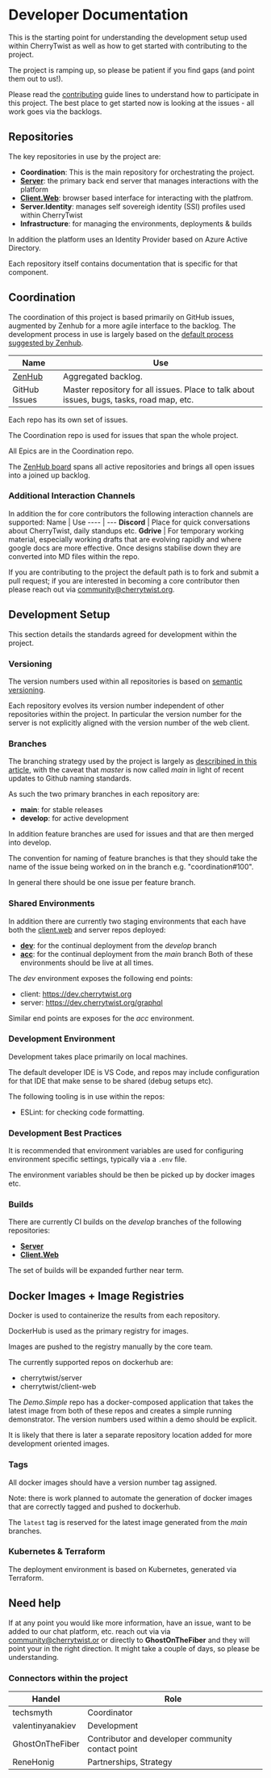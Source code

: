 # Developer Documentation
This is the starting point for understanding the development setup used within CherryTwist as well as how to get started with contributing to the project.

The project is ramping up, so please be patient if you find gaps (and point them out to us!).

Please read the [contributing](https://github.com/cherrytwist/.github/blob/master/CONTRIBUTING.md) guide lines to understand how to participate in this project. The best place to get started now is looking at the issues - all work goes via the backlogs. 

## Repositories
The key repositories in use by the project are:
- **Coordination**: This is the main repository for orchestrating the project.
- [**Server**](https://github.com/cherrytwist/Server): the primary back end server that manages interactions with the platform
- [**Client.Web**](https://github.com/cherrytwist/client.web): browser based interface for interacting with the platfrom.
- **Server.Identity**: manages self sovereigh identity (SSI) profiles used within CherryTwist
- **Infrastructure**: for managing the environments, deployments & builds

In addition the platform uses an Identity Provider based on Azure Active Directory.

Each repository itself contains documentation that is specific for that component.

## Coordination
The coordination of this project is based primarily on GitHub issues, augmented by Zenhub for a more agile interface to the backlog. The development process in use is largely based on the [default process suggested by Zenhub](https://help.zenhub.com/support/solutions/articles/43000010341). 

Name | Use
---- | ---
[ZenHub](https://app.zenhub.com/workspaces/cherrytwist-5ecb98b262ebd9f4aec4194c/board?repos=266739765,283163879,289860424,289632902,290211702,297138635,310239655,315907752) | Aggregated backlog. 
GitHub Issues | Master repository for all issues. Place to talk about issues, bugs, tasks, road map, etc. 

Each repo has its own set of issues.

The Coordination repo is used for issues that span the whole project. 

All Epics are in the Coordination repo.

The [ZenHub board](https://app.zenhub.com/workspaces/cherrytwist-5ecb98b262ebd9f4aec4194c) spans all active repositories and brings all open issues into a joined up backlog. 

### Additional Interaction Channels
In addition the for core contributors the following interaction channels are supported:
Name | Use
---- | ---
**Discord** | Place for quick conversations about CherryTwist, daily standups etc.
**Gdrive** | For temporary working material, especially working drafts that are evolving rapidly and where google docs are more effective. Once designs stabilise down they are converted into MD files within the repo.

If you are contributing to the project the default path is to fork and submit a pull request; if you are interested in becoming a core contributor then please reach out via <community@cherrytwist.org>.




## Development Setup
This section details the standards agreed for development within the project. 

### Versioning
The version numbers used within all repositories is based on [semantic versioning](https://semver.org/). 

Each repository evolves its version number independent of other repositories within the project. In particular the version number for the server is not explicitly aligned with the version number of the web client.

### Branches
The branching strategy used by the project is largely as [describined in this article](https://nvie.com/posts/a-successful-git-branching-model), with the caveat that _master_ is now called _main_ in light of recent updates to Github naming standards. 

As such the two primary branches in each repository are:
* **main**: for stable releases
* **develop**: for active development

In addition feature branches are used for issues and that are then merged into develop. 

The convention for naming of feature branches is that they should take the name of the issue being worked on in the branch e.g. "coordination#100". 

In general there should be one issue per feature branch.

### Shared Environments
In addition there are currently two staging environments that each have both the [client.web](https://github.com/cherrytwist/client.web) and server repos deployed:
- **[dev](https://dev.cherrytwist.org)**: for the continual deployment from the _develop_ branch 
- **[acc](https://acc.cherrytwist.org)**: for the continual deployment from the _main_ branch 
Both of these environments should be live at all times.

The _dev_ environment exposes the following end points:
* client: https://dev.cherrytwist.org
* server: https://dev.cherrytwist.org/graphql

Similar end points are exposes for the _acc_ environment.

### Development Environment 
Development takes place primarily on local machines.

The default developer IDE is VS Code, and repos may include configuration for that IDE that make sense to be shared (debug setups etc).

The following tooling is in use within the repos:
- ESLint: for checking code formatting. 

### Development Best Practices
It is recommended that environment variables are used for configuring environment specific settings, typically via a `.env` file. 

The environment variables should be then be picked up by docker images etc. 

### Builds
There are currently CI builds on the _develop_ branches of the following repositories:
- [**Server**](https://github.com/cherrytwist/server)
- [**Client.Web**](https://github.com/cherrytwist/client.web)

The set of builds will be expanded further near term. 

## Docker Images + Image Registries
Docker is used to containerize the results from each repository. 

DockerHub is used as the primary registry for images. 

Images are pushed to the registry manually by the core team. 

The currently supported repos on dockerhub are:
- cherrytwist/server
- cherrytwist/client-web 

The _Demo.Simple_ repo has a docker-composed application that takes the latest image from both of these repos and creates a simple running demonstrator. The version numbers used within a demo should be explicit. 

It is likely that there is later a separate repository location added for more development oriented images. 

### Tags 
All docker images should have a version number tag assigned. 

Note: there is work planned to automate the generation of docker images that are correctly tagged and pushed to dockerhub.

The `latest` tag is reserved for the latest image generated from the _main_ branches. 

### Kubernetes & Terraform
The deployment environment is based on Kubernetes, generated via Terraform.

## Need help

If at any point you would like more information, have an issue, want to be added to our chat platform, etc. reach out via via <community@cherrytwist.or> or directly to **GhostOnTheFiber** and they will point your in the right direction. It might take a couple of days, so please be understanding.

### Connectors within the project

Handel | Role
------ | ----
techsmyth | Coordinator
valentinyanakiev | Development
GhostOnTheFiber | Contributor and developer community contact point
ReneHonig | Partnerships, Strategy

